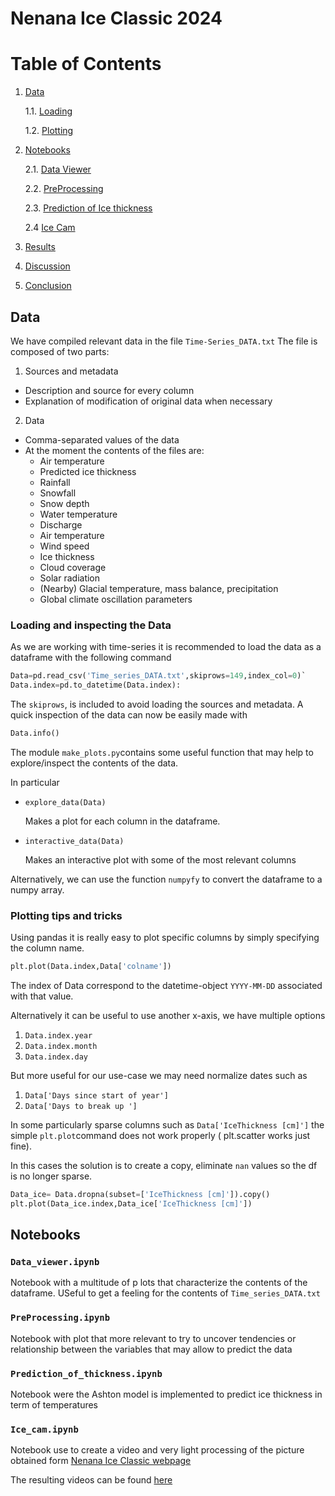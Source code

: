# Nenana Ice Classic 2024

# Table of Contents

1. [Data](#data)
    <!--  -->
    1.1. [Loading](#loading-and-inspecting-the-data)

    1.2. [Plotting](#plotting-tips-and-tricks)
2. [Notebooks](#notebooks)

    2.1. [Data Viewer](#data_vieweripynb)

    2.2. [PreProcessing](#data_vieweripynb)

    2.3. [Prediction of Ice thickness](#Prediction_of_thicknessipynb)

    2.4  [Ice Cam](#Ice_cam.ipynb)
3. [Results](#results)
4. [Discussion](#discussion)
5. [Conclusion](#conclusion)

## Data

We have compiled relevant data in the file `Time-Series_DATA.txt`
The file is composed of two parts:

1. Sources and metadata

- Description and source for every column
- Explanation of modification of original data when necessary

2. Data

- Comma-separated values of the data
- At the moment the contents of the files are:
  - Air temperature
  - Predicted ice thickness
  - Rainfall
  - Snowfall
  - Snow depth
  - Water temperature
  - Discharge
  - Air temperature
  - Wind speed
  - Ice thickness
  - Cloud coverage
  - Solar radiation
  - (Nearby) Glacial temperature, mass balance, precipitation
  - Global climate oscillation parameters

### Loading and inspecting the Data

As we are working with time-series it is recommended to load the data as a dataframe with the following command

```python
Data=pd.read_csv('Time_series_DATA.txt',skiprows=149,index_col=0)`
Data.index=pd.to_datetime(Data.index):
```

The ```skiprows```, is included to avoid loading the sources and metadata.
A quick inspection of the data can now be easily made with

```python
Data.info()
```

The module `make_plots.py`contains some useful function that may help to explore/inspect the contents of the data.

In particular

- `explore_data(Data)`

    Makes a plot for each column in the dataframe.

- `interactive_data(Data)`

    Makes an interactive plot with some of the most relevant columns

Alternatively, we can use the function `numpyfy` to convert the dataframe to a numpy array.

### Plotting tips and tricks

Using pandas it is really easy to plot specific columns by simply specifying the column name.

```python
plt.plot(Data.index,Data['colname'])
```

The index of Data correspond to the datetime-object `YYYY-MM-DD` associated with that value.

Alternatively it can be useful to use another x-axis, we have multiple options

1. `Data.index.year`
2. `Data.index.month`
3. `Data.index.day`

 But more useful for our use-case we may need normalize dates such as

 1. `Data['Days since start of year']`
 2. `Data['Days to break up ']`

 In some particularly sparse columns such as `Data['IceThickness [cm]']`
 the simple `plt.plot`command does not work properly ( plt.scatter works just fine).

  In this cases the solution is to create a copy,  eliminate `nan` values so the df is no longer sparse.

 ```python
 Data_ice= Data.dropna(subset=['IceThickness [cm]']).copy()
 plt.plot(Data_ice.index,Data_ice['IceThickness [cm]'])
 ```

## Notebooks

### `Data_viewer.ipynb`

 Notebook with a multitude of p
 lots that characterize the contents of the dataframe. USeful to get a feeling for the contents of `Time_series_DATA.txt`

### `PreProcessing.ipynb`
Notebook with plot that more relevant to try to uncover tendencies or relationship between the variables that may allow to predict the data

### `Prediction_of_thickness.ipynb`
Notebook were the Ashton model is implemented to predict ice thickness in term of temperatures

### `Ice_cam.ipynb`
Notebook use to create a video and very light processing of the picture obtained form [Nenana Ice Classic webpage](https://www.nenanaakiceclassic.com/)

The resulting videos can be found [here](https://www.youtube.com/playlist?list=PLo0kgRXad08IIh6dewL-pxnd7zaNE-dhL)
